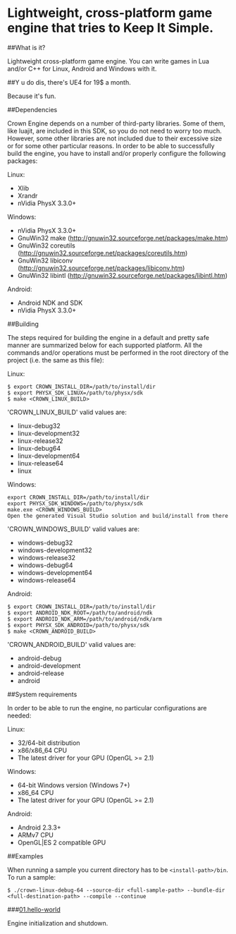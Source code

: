 Lightweight, cross-platform game engine that tries to Keep It Simple.
=====

##What is it?

Lightweight cross-platform game engine.
You can write games in Lua and/or C++ for Linux, Android and Windows with it.

##Y u do dis, there's UE4 for 19$ a month.

Because it's fun.

##Dependencies

Crown Engine depends on a number of third-party libraries.
Some of them, like luajit, are included in this SDK, so you do not need to worry too much.
However, some other libraries are not included due to their excessive size or for some other particular reasons.
In order to be able to successfully build the engine, you have to install and/or properly configure the following packages:

Linux:

* Xlib
* Xrandr
* nVidia PhysX 3.3.0+

Windows:

* nVidia PhysX 3.3.0+
* GnuWin32 make (http://gnuwin32.sourceforge.net/packages/make.htm)
* GnuWin32 coreutils (http://gnuwin32.sourceforge.net/packages/coreutils.htm)
* GnuWin32 libiconv (http://gnuwin32.sourceforge.net/packages/libiconv.htm)
* GnuWin32 libintl (http://gnuwin32.sourceforge.net/packages/libintl.htm)

Android:

* Android NDK and SDK
* nVidia PhysX 3.3.0+

##Building

The steps required for building the engine in a default and pretty safe manner are summarized below for each supported platform.
All the commands and/or operations must be performed in the root directory of the project (i.e. the same as this file):

Linux:
	
	$ export CROWN_INSTALL_DIR=/path/to/install/dir
	$ export PHYSX_SDK_LINUX=/path/to/physx/sdk
	$ make <CROWN_LINUX_BUILD> 

'CROWN_LINUX_BUILD' valid values are:

* linux-debug32
* linux-development32
* linux-release32
* linux-debug64
* linux-development64
* linux-release64
* linux

Windows:
	
	export CROWN_INSTALL_DIR=/path/to/install/dir
	export PHYSX_SDK_WINDOWS=/path/to/physx/sdk
	make.exe <CROWN_WINDOWS_BUILD>
	Open the generated Visual Studio solution and build/install from there

'CROWN_WINDOWS_BUILD' valid values are:

* windows-debug32
* windows-development32
* windows-release32
* windows-debug64
* windows-development64
* windows-release64

Android:

	$ export CROWN_INSTALL_DIR=/path/to/install/dir
	$ export ANDROID_NDK_ROOT=/path/to/android/ndk
	$ export ANDROID_NDK_ARM=/path/to/android/ndk/arm
	$ export PHYSX_SDK_ANDROID=/path/to/physx/sdk
	$ make <CROWN_ANDROID_BUILD>

'CROWN_ANDROID_BUILD' valid values are:

* android-debug
* android-development
* android-release
* android


##System requirements

 In order to be able to run the engine, no particular configurations are needed:

Linux:

* 32/64-bit distribution
* x86/x86_64 CPU
* The latest driver for your GPU (OpenGL >= 2.1)

Windows:

* 64-bit Windows version (Windows 7+)
* x86_64 CPU
* The latest driver for your GPU (OpenGL >= 2.1)

Android:

* Android 2.3.3+
* ARMv7 CPU
* OpenGL|ES 2 compatible GPU

##Examples

When running a sample you current directory has to be `<install-path>/bin`.
To run a sample:

	$ ./crown-linux-debug-64 --source-dir <full-sample-path> --bundle-dir <full-destination-path> --compile --continue

###[01.hello-world](https://github.com/taylor001/crown/tree/master/samples/01.hello-world)

Engine initialization and shutdown.

